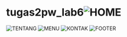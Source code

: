 # tugas2pw_lab6![HOME](https://github.com/PD6-dhea-092/tugas2pw_lab6/assets/114650981/91a8d69e-fa3c-486a-a8ec-080740f65642)
![TENTANG](https://github.com/PD6-dhea-092/tugas2pw_lab6/assets/114650981/a822865f-639c-45d7-9d55-d7f567879b66)
![MENU](https://github.com/PD6-dhea-092/tugas2pw_lab6/assets/114650981/845a8aea-225b-4811-931b-a4ecbfa93c4b)
![KONTAK](https://github.com/PD6-dhea-092/tugas2pw_lab6/assets/114650981/14b0ebb0-d88f-4ff9-be74-db27851e617d)
![FOOTER](https://github.com/PD6-dhea-092/tugas2pw_lab6/assets/114650981/facc00ad-fcf3-4680-b8ee-16b4f4a5c6aa)
